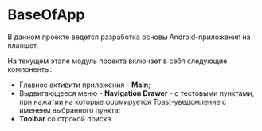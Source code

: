 # BaseOfApp
В данном проекте ведется разработка основы Android-приложения на планшет.

На текущем этапе модуль проекта включает в себя следующие компоненты:

* Главное активити приложения - **Main**;
* Выдвигающееся меню - **Navigation Drawer** - с тестовыми пунктами, при нажатии на которые формируется Toast-уведомление с имененм выбранного пункта;
* **Toolbar** со строкой поиска.

